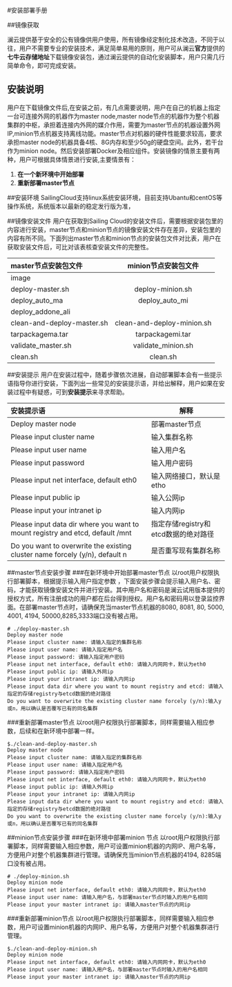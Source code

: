 #安装部署手册 

##镜像获取

澜云提供基于安全的公有镜像供用户使用，所有镜像经定制化技术改造，不同于以往，用户不需要专业的安装技术，满足简单易用的原则，用户可从澜云**官方**提供的**七牛云存储地址**下载镜像安装包，通过澜云提供的自动化安装脚本，用户只需几行简单命令，即可完成安装。  

## 安装说明
用户在下载镜像文件后,在安装之前，有几点需要说明，用户在自己的机器上指定一台可连接外网的机器作为master node,master node节点的机器作为整个机器集群的中枢，承担着连接内外网的媒介作用，需要为master节点的机器设置外网IP,minion节点机器支持离线功能。master节点对机器的硬件性能要求较高，要求承担master node的机器具备4核、8G内存和至少50g的硬盘空间。此外，若干台作为minion node。然后安装部署Docker及相应组件。安装镜像的情景主要有两种，用户可根据具体情景进行安装,主要情景有：
1. **在一个新环境中开始部署**
2.  **重新部署master节点**

##安装环境
SailingCloud支持linux系统安装环境，目前支持Ubantu和centOS等操作系统，系统版本以最新的稳定发行版为准，

##镜像安装文件
用户在获取到Sailing Cloud的安装文件后，需要根据安装包里的内容进行安装，master节点和minion节点的镜像安装文件存在差异，安装包里的内容有所不同。下面列出master节点和minion节点的安装包文件对比表，用户在获取安装文件后，可比对该表核查安装文件的完整性。

|master节点安装包文件   | minion节点安装包文件  |
| :-------- | :--: |
| image  |    |
| deploy-master.sh   |  deploy-minion.sh    |
| deploy_auto_ma   |  deploy_auto_mi  |
| deploy_addone_ali   |   |
|  clean-and-deploy-master.sh |   clean-and-deploy-minion.sh    |
|  tarpackagema.tar |  tarpackagemi.tar   |
|  validate_master.sh| validate_minion.sh  |
|  clean.sh |  clean.sh   |



##安装提示
用户在安装过程中，随着步骤依次进展，自动部署脚本会有一些提示语指导你进行安装，下面列出一些常见的安装提示语，并给出解释，用户如果在安装过程中有疑惑，可到**安装提示**来寻求帮助。

| 安装提示语   |  解释   | 
| :-------- | --------| 
| Deploy master node   |    部署master节点 | 
| Please input cluster name| 输入集群名称 |  
| Please input user name| 输入用户名 |  
| Please input password| 输入用户密码 |  
|Please input net interface, default eth0| 输入网络接口，默认是etho |  
| Please input public ip| 输入公网ip |  
| Please input your intranet ip| 输入内网ip |  
| Please input data dir where you want to mount registry and etcd, default /mnt|指定存储registry和etcd数据的绝对路径 |  
| Do you want to overwrite the existing cluster name forcely (y/n), default n| 是否重写现有集群名称|  



##master节点安装步骤
###在新环境中开始部署master节点
以root用户权限执行部署脚本，根据提示输入用户指定参数 ，下面安装步骤会提示输入用户名、密码，才能获取镜像安装文件并进行安装。其中用户名和密码是澜云试用版本提供的授权方式，所有注册成功的用户都在后台得到授权。用户名和密码用以登录监控界面。在部署master节点时，请确保充当master节点机器的8080, 8081, 80, 5000, 4001, 4194, 50000,8285,3333端口没有被占用。
```
# ./deploy-master.sh 
Deploy master node
Please input cluster name: 请输入指定的集群名称
Please input user name: 请输入指定用户名
Please input password: 请输入指定用户密码
Please input net interface, default eth0: 请输入内网网卡，默认为eth0
Please input public ip: 请输入外网ip
Please input your intranet ip: 请输入内网ip
Please input data dir where you want to mount registry and etcd: 请输入指定的存储registry与etcd数据的绝对路径
Do you want to overwrite the existing cluster name forcely (y/n):输入y或n，用以确认是否覆写已有的同名集群
```

###重新部署master节点
以root用户权限执行部署脚本，同样需要输入相应参数，后续和在新环境中部署一样。
```
$./clean-and-deploy-master.sh
Deploy master node
Please input cluster name: 请输入指定的集群名称
Please input user name: 请输入指定用户名
Please input password: 请输入指定用户密码
Please input net interface, default eth0: 请输入内网网卡，默认为eth0
Please input public ip: 请输入外网ip
Please input your intranet ip: 请输入内网ip
Please input data dir where you want to mount registry and etcd: 请输入指定的存储registry与etcd数据的绝对路径
Do you want to overwrite the existing cluster name forcely (y/n):输入y或n，用以确认是否覆写已有的同名集群
```

##minion节点安装步骤
###在新环境中部署minion 节点
以root用户权限执行部署脚本，同样需要输入相应参数，用户可设置minion机器的内网IP、用户名等，方便用户对整个机器集群进行管理。请确保充当minion节点机器的4194, 8285端口没有被占用。
```
# ./deploy-minion.sh
Deploy minion node
Please input net interface, default eth0: 请输入内网网卡，默认为eth0
Please input user name: 请输入用户名，与部署master节点时输入的用户名相同
Please input your master intranet ip: 请输入master节点的内网ip

```
###重新部署minion节点
以root用户权限执行部署脚本，同样需要输入相应参数，用户可设置minion机器的内网IP、用户名等，方便用户对整个机器集群进行管理。

```
$./clean-and-deploy-minion.sh
Deploy minion node
Please input net interface, default eth0: 请输入内网网卡，默认为eth0
Please input user name: 请输入用户名，与部署master节点时输入的用户名相同
Please input your master intranet ip: 请输入master节点的内网ip
```
